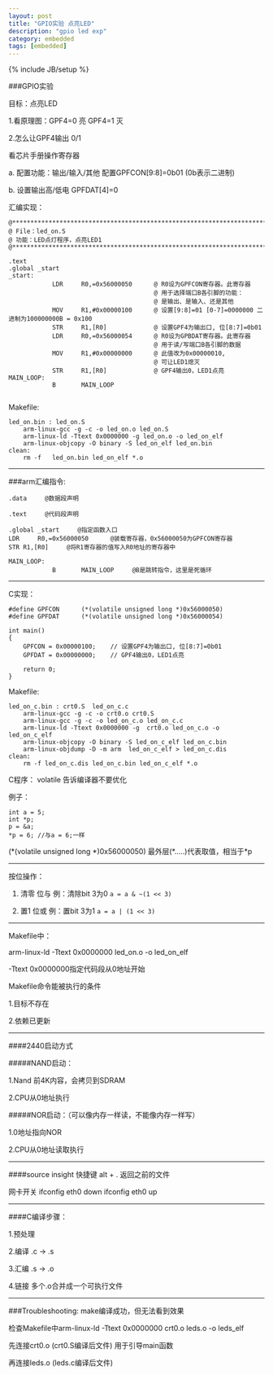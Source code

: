 ```yaml
---
layout: post
title: "GPIO实验 点亮LED"
description: "gpio led exp"
category: embedded
tags: [embedded]
---
```

{% include JB/setup %}

###GPIO实验

目标：点亮LED

1.看原理图：GPF4=0 亮 GPF4=1 灭
                        
2.怎么让GPF4输出 0/1

看芯片手册操作寄存器

a. 配置功能：输出/输入/其他     配置GPFCON[9:8]=0b01     (0b表示二进制)
     
b.	设置输出高/低电     GPFDAT[4]=0

汇编实现：

```
@******************************************************************************
@ File：led_on.S
@ 功能：LED点灯程序，点亮LED1
@******************************************************************************       
            
.text
.global _start
_start:     
            LDR     R0,=0x56000050      @ R0设为GPFCON寄存器。此寄存器
                                        @ 用于选择端口B各引脚的功能：
                                        @ 是输出、是输入、还是其他
            MOV     R1,#0x00000100      @ 设置[9:8]=01 [0-7]=0000000 二进制为100000000B = 0x100  
            STR     R1,[R0]             @ 设置GPF4为输出口, 位[8:7]=0b01
            LDR     R0,=0x56000054      @ R0设为GPBDAT寄存器。此寄存器
                                        @ 用于读/写端口B各引脚的数据
            MOV     R1,#0x00000000      @ 此值改为0x00000010,
                                        @ 可让LED1熄灭
            STR     R1,[R0]             @ GPF4输出0，LED1点亮
MAIN_LOOP:
            B       MAIN_LOOP


```

Makefile:

```
led_on.bin : led_on.S
	arm-linux-gcc -g -c -o led_on.o led_on.S
	arm-linux-ld -Ttext 0x0000000 -g led_on.o -o led_on_elf
	arm-linux-objcopy -O binary -S led_on_elf led_on.bin
clean:
	rm -f   led_on.bin led_on_elf *.o
```

------
###arm汇编指令:

```
.data     @数据段声明 

.text     @代码段声明

.global _start     @指定函数入口 
LDR     R0,=0x56000050      @装载寄存器，0x56000050为GPFCON寄存器
STR R1,[R0]     @将R1寄存器的值写入R0地址的寄存器中

MAIN_LOOP:
            B       MAIN_LOOP     @B是跳转指令，这里是死循环

```

------
C实现：

```
#define GPFCON      (*(volatile unsigned long *)0x56000050)
#define GPFDAT      (*(volatile unsigned long *)0x56000054)

int main()
{
    GPFCON = 0x00000100;    // 设置GPF4为输出口, 位[8:7]=0b01
    GPFDAT = 0x00000000;    // GPF4输出0，LED1点亮

    return 0;
}

```

Makefile:

```
led_on_c.bin : crt0.S  led_on_c.c
	arm-linux-gcc -g -c -o crt0.o crt0.S
	arm-linux-gcc -g -c -o led_on_c.o led_on_c.c
	arm-linux-ld -Ttext 0x0000000 -g  crt0.o led_on_c.o -o led_on_c_elf
	arm-linux-objcopy -O binary -S led_on_c_elf led_on_c.bin
	arm-linux-objdump -D -m arm  led_on_c_elf > led_on_c.dis
clean:
	rm -f led_on_c.dis led_on_c.bin led_on_c_elf *.o

```

C程序：
volatile     告诉编译器不要优化

例子：

```
int a = 5;
int *p;
p = &a;
*p = 6; //与a = 6;一样
```

(\*(volatile unsigned long \*)0x56000050)
最外层(\*.....)代表取值，相当于\*p

------
按位操作：

1.	清零 位与
例：清除bit 3为0	`a = a & ~(1 << 3)`

2.	置1 位或
例：置bit 3为1		`a = a | (1 << 3)`

------
Makefile中：

arm-linux-ld -Ttext 0x0000000 led_on.o -o led_on_elf

-Ttext 0x0000000指定代码段从0地址开始

Makefile命令能被执行的条件

1.目标不存在

2.依赖已更新

------
####2440启动方式

#####NAND启动：

1.Nand 前4K内容，会拷贝到SDRAM

2.CPU从0地址执行

#####NOR启动：（可以像内存一样读，不能像内存一样写）

1.0地址指向NOR

2.CPU从0地址读取执行

------
####source insight 快捷键
alt + . 返回之前的文件

网卡开关
ifconfig eth0 down
ifconfig eth0 up

------
####C编译步骤：

1.预处理

2.编译     .c -> .s

3.汇编     .s -> .o

4.链接     多个.o合并成一个可执行文件

------
###Troubleshooting:
make编译成功，但无法看到效果

检查Makefile中arm-linux-ld -Ttext 0x0000000 crt0.o leds.o -o leds_elf

先连接crt0.o (crt0.S编译后文件) 用于引导main函数

再连接leds.o (leds.c编译后文件)